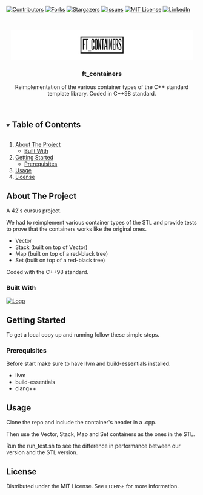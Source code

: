 [![Contributors][contributors-shield]][contributors-url]
[![Forks][forks-shield]][forks-url]
[![Stargazers][stars-shield]][stars-url]
[![Issues][issues-shield]][issues-url]
[![MIT License][license-shield]][license-url]
[![LinkedIn][linkedin-shield]][linkedin-url]



<br />
<p align="center">
  <a href="https://github.com/franzudev/ft_containers">
    <img src="logo_size.jpg" alt="Logo" width="480" height="80">
  </a>

<h3 align="center">ft_containers</h3>

  <p align="center">
    Reimplementation of the various container types of the C++ standard
template library. Coded in C++98 standard.
    <br />
    <br />
  </p>
</p>



<!-- TABLE OF CONTENTS -->
<details open="open">
  <summary><h2 style="display: inline-block">Table of Contents</h2></summary>
  <ol>
    <li>
      <a href="#about-the-project">About The Project</a>
      <ul>
        <li><a href="#built-with">Built With</a></li>
      </ul>
    </li>
    <li>
      <a href="#getting-started">Getting Started</a>
      <ul>
        <li><a href="#prerequisites">Prerequisites</a></li>
      </ul>
    </li>
    <li><a href="#usage">Usage</a></li>
    <li><a href="#license">License</a></li>
  </ol>
</details>



<!-- ABOUT THE PROJECT -->
## About The Project


A 42's cursus project.

We had to reimplement various container types of the STL and provide tests to prove that the containers works like the original ones.
* Vector
* Stack (built on top of Vector)
* Map (built on top of a red-black tree)
* Set (built on top of a red-black tree)

Coded with the C++98 standard.


### Built With

 <a href="https://www.cplusplus.com/">
    <img src="https://upload.wikimedia.org/wikipedia/commons/thumb/1/18/ISO_C%2B%2B_Logo.svg/1200px-ISO_C%2B%2B_Logo.svg.png" alt="Logo" width="50" height="50">
</a>


<!-- GETTING STARTED -->
## Getting Started

To get a local copy up and running follow these simple steps.

### Prerequisites

Before start make sure to have llvm and build-essentials installed.
* llvm
* build-essentials
* clang++

## Usage

Clone the repo and include the container's header in a .cpp.

Then use the Vector, Stack, Map and Set containers as the ones in the STL. 

Run the run_test.sh to see the difference in performance between our version and the STL version.  


<!-- LICENSE -->
## License

Distributed under the MIT License. See `LICENSE` for more information.






<!-- MARKDOWN LINKS & IMAGES -->
[contributors-shield]: https://img.shields.io/github/contributors/franzudev/ft_containers.svg?style=for-the-badge
[contributors-url]: https://github.com/franzudev/ft_containers/graphs/contributors
[forks-shield]: https://img.shields.io/github/forks/franzudev/ft_containers.svg?style=for-the-badge
[forks-url]: https://github.com/franzudev/ft_containers/network/members
[stars-shield]: https://img.shields.io/github/stars/franzudev/ft_containers.svg?style=for-the-badge
[stars-url]: https://github.com/franzudev/ft_containers/network/members
[issues-shield]: https://img.shields.io/github/issues/franzudev/ft_containers.svg?style=for-the-badge
[issues-url]: https://github.com/franzudev/ft_containers/issues
[license-shield]: https://img.shields.io/github/license/franzudev/ft_containers.svg?style=for-the-badge
[license-url]: https://github.com/franzudev/ft_containers/blob/master/LICENSE.md
[linkedin-shield]: https://img.shields.io/badge/-LinkedIn-black.svg?style=for-the-badge&logo=linkedin&colorB=555
[linkedin-url]: https://it.linkedin.com/in/federico-fran%C3%A7ois
